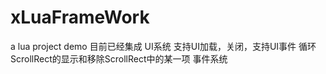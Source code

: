 # xLuaFrameWork
a lua project demo
目前已经集成
UI系统
支持UI加载，关闭，支持UI事件
循环ScrollRect的显示和移除ScrollRect中的某一项
事件系统
